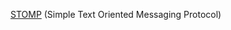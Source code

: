 [STOMP](https://stomp.github.io/stomp-specification-1.2.html#Abstract) (Simple Text Oriented Messaging Protocol) 